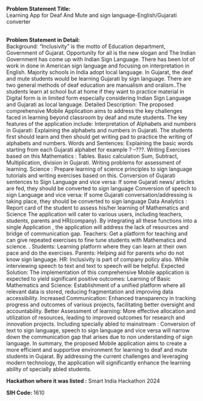 **Problem Statement Title:**<br>
Learning App for Deaf And Mute and sign language-English/Gujarati converter
<br><br>

**Problem Statement in Detail:**<br>
Background: “Inclusivity” is the motto of Education department, Government of Gujarat. Opportunity for all is the new slogan and The Indian Government has come up with Indian Sign Language. There has been lot of work in done in American sign language and focusing on interpretation in English. Majority schools in India adopt local language. In Gujarat, the deaf and mute students would be learning Gujarati by sign language. There are two general methods of deaf education are manualism and oralism..The students learn at school but at home if they want to practice material in Digital form is in limited form especially considering Indian Sign Language and Gujarati as local language. Detailed Description: The proposed comprehensive Mobile Application aims to address the key challenges faced in learning beyond classroom by deaf and mute students. The key features of the application include: Interpretation of Alphabets and numbers in Gujarati: Explaining the alphabets and numbers in Gujarati. The students first should learn and then should get writing pad to practice the writing of alphabets and numbers. Words and Sentences: Explaining the basic words starting from each Gujarati alphabet for example ? –???. Writing Exercises based on this Mathematics : Tables. Basic calculation Sum, Subtract, Multiplication, division in Gujarati. Writing problems for assessment of learning. Science : Prepare learning of science principles to sign language tutorials and writing exercises based on this. Conversion of Gujarati sentences to Sign Language and vice versa: If some Gujarati news/ articles are fed, they should be converted to sign language Conversion of speech to sign Language and vice versa: If some Gujarati conversation/addressing is taking place, they should be converted to sign language Data Analytics : Report card of the student to assess his/her learning of Mathematics and Science The application will cater to various users, including teachers, students, parents and HR(company). By integrating all these functions into a single Application , the application will address the lack of resources and bridge of communication gap. Teachers: Get a platform for teaching and can give repeated exercises to fine tune students with Mathematics and science. . Students: Learning platform where they can learn at their own pace and do the exercises. Parents: Helping aid for parents who do not know sign language. HR: Inclusivity is part of company policy also. While interviewing speech to text and text to speech will be helpful. Expected Solution: The implementation of this comprehensive Mobile application is expected to yield significant positive outcomes: Learning of Basic Mathematics and Science: Establishment of a unified platform where all relevant data is stored, reducing fragmentation and improving data accessibility. Increased Communication: Enhanced transparency in tracking progress and outcomes of various projects, facilitating better oversight and accountability. Better Assessment of learning: More effective allocation and utilization of resources, leading to improved outcomes for research and innovation projects. Including specially abled to mainstream : Conversion of text to sign language, speech to sign language and vice versa will narrow down the communication gap that arises due to non understanding of sign language. In summary, the proposed Mobile application aims to create a more efficient and supportive environment for learning to deaf and mute students in Gujarat. By addressing the current challenges and leveraging modern technology, the application will significantly enhance the learning ability of specially abled students.

**Hackathon where it was listed :** Smart India Hackathon 2024 <br>

**SIH Code:** 1610